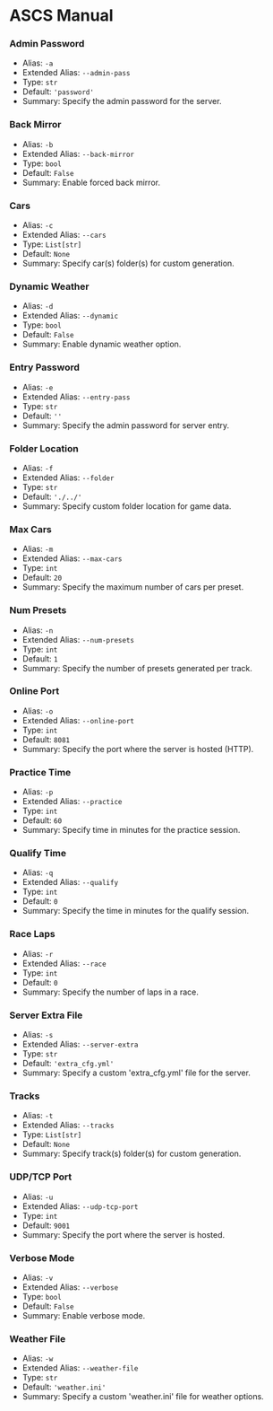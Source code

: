 # ASCS Manual

### Admin Password
- Alias: `-a`
- Extended Alias: `--admin-pass`
- Type: `str`
- Default: `'password'`
- Summary: Specify the admin password for the server.

### Back Mirror
- Alias: `-b`
- Extended Alias: `--back-mirror`
- Type: `bool`
- Default: `False`
- Summary: Enable forced back mirror.

### Cars
- Alias: `-c`
- Extended Alias: `--cars`
- Type: `List[str]`
- Default: `None`
- Summary: Specify car(s) folder(s) for custom generation.

### Dynamic Weather
- Alias: `-d`
- Extended Alias: `--dynamic`
- Type: `bool`
- Default: `False`
- Summary: Enable dynamic weather option.

### Entry Password
- Alias: `-e`
- Extended Alias: `--entry-pass`
- Type: `str`
- Default: `''`
- Summary: Specify the admin password for server entry.

### Folder Location
- Alias: `-f`
- Extended Alias: `--folder`
- Type: `str`
- Default: `'./../'`
- Summary: Specify custom folder location for game data.

### Max Cars
- Alias: `-m`
- Extended Alias: `--max-cars`
- Type: `int`
- Default: `20`
- Summary: Specify the maximum number of cars per preset.

### Num Presets
- Alias: `-n`
- Extended Alias: `--num-presets`
- Type: `int`
- Default: `1`
- Summary: Specify the number of presets generated per track.

### Online Port
- Alias: `-o`
- Extended Alias: `--online-port`
- Type: `int`
- Default: `8081`
- Summary: Specify the port where the server is hosted (HTTP).

### Practice Time
- Alias: `-p`
- Extended Alias: `--practice`
- Type: `int`
- Default: `60`
- Summary: Specify time in minutes for the practice session.

### Qualify Time
- Alias: `-q`
- Extended Alias: `--qualify`
- Type: `int`
- Default: `0`
- Summary: Specify the time in minutes for the qualify session.

### Race Laps
- Alias: `-r`
- Extended Alias: `--race`
- Type: `int`
- Default: `0`
- Summary: Specify the number of laps in a race.

### Server Extra File
- Alias: `-s`
- Extended Alias: `--server-extra`
- Type: `str`
- Default: `'extra_cfg.yml'`
- Summary: Specify a custom 'extra_cfg.yml' file for the server.

### Tracks
- Alias: `-t`
- Extended Alias: `--tracks`
- Type: `List[str]`
- Default: `None`
- Summary: Specify track(s) folder(s) for custom generation.

### UDP/TCP Port
- Alias: `-u`
- Extended Alias: `--udp-tcp-port`
- Type: `int`
- Default: `9001`
- Summary: Specify the port where the server is hosted.

### Verbose Mode
- Alias: `-v`
- Extended Alias: `--verbose`
- Type: `bool`
- Default: `False`
- Summary: Enable verbose mode.

### Weather File
- Alias: `-w`
- Extended Alias: `--weather-file`
- Type: `str`
- Default: `'weather.ini'`
- Summary: Specify a custom 'weather.ini' file for weather options.
